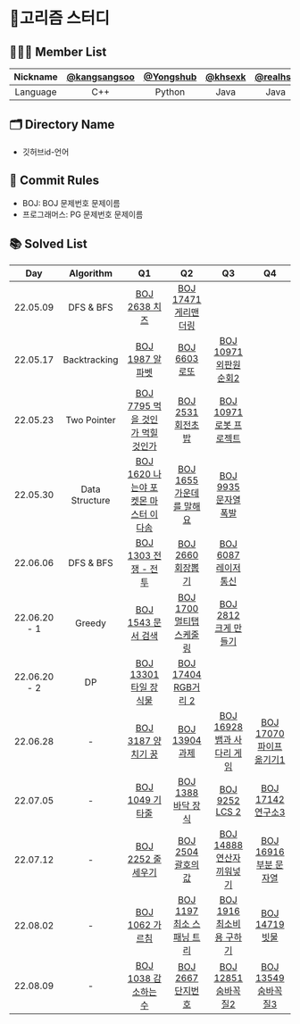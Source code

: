 # 🥚고리즘 스터디

## 🧑🏻‍💻 Member List
|Nickname|[@kangsangsoo](https://github.com/kangsangsoo)|[@Yongshub](https://github.com/YongsHub)|[@khsexk](https://github.com/khsexk)|[@realhsb](https://github.com/realhsb)|[@himJJong](https://github.com/himJJong)|
|:-:|:-:|:-:|:-:|:-:|:-:|
|Language|C++|Python|Java|Java|Java|


## 🗂 Directory Name
- 깃허브id-언어

## 🤝 Commit Rules
- BOJ: BOJ 문제번호 문제이름
- 프로그래머스: PG 문제번호 문제이름

## 📚 Solved List
|Day|Algorithm|Q1|Q2|Q3|Q4|
|:---:|:---------:|:--:|:--:|:--:|:--:|
|22.05.09|DFS & BFS|[BOJ 2638 치즈](https://www.acmicpc.net/problem/2638)|[BOJ 17471 게리맨더링](https://www.acmicpc.net/problem/17471)|
|22.05.17|Backtracking|[BOJ 1987 알파벳](https://www.acmicpc.net/problem/1987)|[BOJ 6603 로또](https://www.acmicpc.net/problem/6603)|[BOJ 10971 외판원 순회2](https://www.acmicpc.net/problem/10971)|
|22.05.23|Two Pointer|[BOJ 7795 먹을 것인가 먹힐 것인가](https://www.acmicpc.net/problem/7795)|[BOJ 2531 회전초밥](https://www.acmicpc.net/problem/2531)|[BOJ 10971 로봇 프로젝트](https://www.acmicpc.net/problem/3649)|
|22.05.30|Data Structure|[BOJ 1620 나는야 포켓몬 마스터 이다솜](https://www.acmicpc.net/problem/1620)|[BOJ 1655 가운데를 말해요](https://www.acmicpc.net/problem/1655)|[BOJ 9935 문자열 폭발](https://www.acmicpc.net/problem/9935)|
|22.06.06|DFS & BFS|[BOJ 1303 전쟁 - 전투](https://www.acmicpc.net/problem/1303)|[BOJ 2660 회장뽑기](https://www.acmicpc.net/problem/2660)|[BOJ 6087 레이저 통신](https://www.acmicpc.net/problem/6087)|
|22.06.20 - 1|Greedy|[BOJ 1543 문서 검색](https://www.acmicpc.net/problem/1543)|[BOJ 1700 멀티탭 스케줄링](https://www.acmicpc.net/problem/1700)|[BOJ 2812 크게 만들기](https://www.acmicpc.net/problem/2812)|
|22.06.20 - 2|DP|[BOJ 13301 타일 장식물](https://www.acmicpc.net/problem/13301)|[BOJ 17404 RGB거리 2](https://www.acmicpc.net/problem/17404)|
|22.06.28|-|[BOJ 3187 양치기 꿍](https://www.acmicpc.net/problem/3187)|[BOJ 13904 과제](https://www.acmicpc.net/problem/13904)|[BOJ 16928 뱀과 사다리 게임](https://www.acmicpc.net/problem/16928)|[BOJ 17070 파이프 옮기기1](https://www.acmicpc.net/problem/17070)|
|22.07.05|-|[BOJ 1049 기타줄](https://www.acmicpc.net/problem/1049)|[BOJ 1388 바닥 장식](https://www.acmicpc.net/problem/1388)|[BOJ 9252 LCS 2](https://www.acmicpc.net/problem/9252)|[BOJ 17142 연구소3](https://www.acmicpc.net/problem/17142)|
|22.07.12|-|[BOJ 2252 줄 세우기](https://www.acmicpc.net/problem/2252)|[BOJ 2504 괄호의 값](https://www.acmicpc.net/problem/2504)|[BOJ 14888 연산자 끼워넣기](https://www.acmicpc.net/problem/14888)|[BOJ 16916 부분 문자열](https://www.acmicpc.net/problem/16916)|
|22.08.02|-|[BOJ 1062 가르침](https://www.acmicpc.net/problem/1062)|[BOJ 1197 최소 스패닝 트리](https://www.acmicpc.net/problem/1197)|[BOJ 1916 최소비용 구하기](https://www.acmicpc.net/problem/1916)|[BOJ 14719 빗물](https://www.acmicpc.net/problem/14719)|
|22.08.09|-|[BOJ 1038 감소하는 수](https://www.acmicpc.net/problem/1038)|[BOJ 2667 단지번호](https://www.acmicpc.net/problem/2667)|[BOJ 12851 숨바꼭질2](https://www.acmicpc.net/problem/12851)|[BOJ 13549 숨바꼭질3](https://www.acmicpc.net/problem/13549)|
